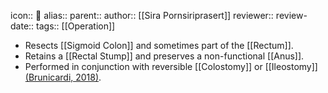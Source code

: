 icon:: 🔪
alias:: 
parent::
author:: [[Sira Pornsiriprasert]] 
reviewer::
review-date::
tags:: [[Operation]]

- Resects [[Sigmoid Colon]] and sometimes part of the [[Rectum]].
- Retains a [[Rectal Stump]] and preserves a non-functional [[Anus]].
- Performed in conjunction with reversible [[Colostomy]] or [[Ileostomy]] [(Brunicardi, 2018)]([[References/brunicardiSchwartzsPrinciplesSurgery2018]]).